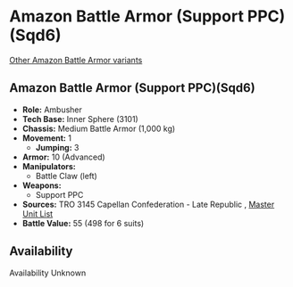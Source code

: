 # Amazon Battle Armor (Support PPC)(Sqd6) 

[Other Amazon Battle Armor variants](../amazon_battle_armor.md) 

## Amazon Battle Armor (Support PPC)(Sqd6) 

- **Role:** Ambusher 
- **Tech Base:** Inner Sphere (3101) 
- **Chassis:** Medium Battle Armor (1,000 kg) 
- **Movement:** 1 
  - **Jumping:** 3 
- **Armor:** 10 (Advanced) 
- **Manipulators:** 
  - Battle Claw (left) 
- **Weapons:** 
  - Support PPC 
- **Sources:** TRO 3145 Capellan Confederation - Late Republic , [Master Unit List](http://masterunitlist.info/Unit/Details/9107) 
- **Battle Value:** 55 (498 for 6 suits) 

## Availability 

Availability Unknown 

